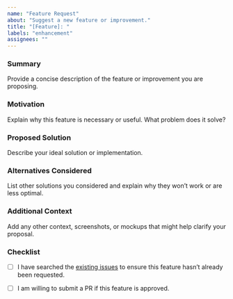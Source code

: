```yaml
---
name: "Feature Request"
about: "Suggest a new feature or improvement."
title: "[Feature]: "
labels: "enhancement"
assignees: ""
---
```


### Summary

Provide a concise description of the feature or improvement you are proposing.

### Motivation

Explain why this feature is necessary or useful. What problem does it solve?

### Proposed Solution

Describe your ideal solution or implementation.

### Alternatives Considered

List other solutions you considered and explain why they won’t work or are less optimal.

### Additional Context

Add any other context, screenshots, or mockups that might help clarify your proposal.

### Checklist

- [ ] I have searched the [existing issues](https://github.com/lcpichette/healthcare-memorial/issues) to ensure this feature hasn’t already been requested.
- [ ] I am willing to submit a PR if this feature is approved.


